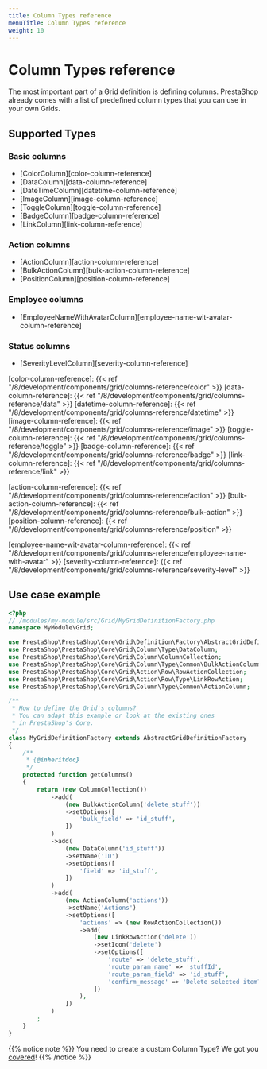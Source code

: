 ```yaml
---
title: Column Types reference
menuTitle: Column Types reference
weight: 10
---
```


# Column Types reference

The most important part of a Grid definition is defining columns. PrestaShop already comes with a list of predefined column types that you can use in your own Grids.

## Supported Types

### Basic columns

* [ColorColumn][color-column-reference]
* [DataColumn][data-column-reference]
* [DateTimeColumn][datetime-column-reference]
* [ImageColumn][image-column-reference]
* [ToggleColumn][toggle-column-reference]
* [BadgeColumn][badge-column-reference]
* [LinkColumn][link-column-reference]

### Action columns

* [ActionColumn][action-column-reference]
* [BulkActionColumn][bulk-action-column-reference]
* [PositionColumn][position-column-reference]

### Employee columns

* [EmployeeNameWithAvatarColumn][employee-name-wit-avatar-column-reference]

### Status columns

* [SeverityLevelColumn][severity-column-reference]

[color-column-reference]: {{< ref "/8/development/components/grid/columns-reference/color" >}}
[data-column-reference]: {{< ref "/8/development/components/grid/columns-reference/data" >}}
[datetime-column-reference]: {{< ref "/8/development/components/grid/columns-reference/datetime" >}}
[image-column-reference]: {{< ref "/8/development/components/grid/columns-reference/image" >}}
[toggle-column-reference]: {{< ref "/8/development/components/grid/columns-reference/toggle" >}}
[badge-column-reference]: {{< ref "/8/development/components/grid/columns-reference/badge" >}}
[link-column-reference]: {{< ref "/8/development/components/grid/columns-reference/link" >}}

[action-column-reference]: {{< ref "/8/development/components/grid/columns-reference/action" >}}
[bulk-action-column-reference]: {{< ref "/8/development/components/grid/columns-reference/bulk-action" >}}
[position-column-reference]: {{< ref "/8/development/components/grid/columns-reference/position" >}}

[employee-name-wit-avatar-column-reference]: {{< ref "/8/development/components/grid/columns-reference/employee-name-with-avatar" >}}
[severity-column-reference]: {{< ref "/8/development/components/grid/columns-reference/severity-level" >}}

## Use case example

```php
<?php
// /modules/my-module/src/Grid/MyGridDefinitionFactory.php
namespace MyModule\Grid;

use PrestaShop\PrestaShop\Core\Grid\Definition\Factory\AbstractGridDefinitionFactory;
use PrestaShop\PrestaShop\Core\Grid\Column\Type\DataColumn;
use PrestaShop\PrestaShop\Core\Grid\Column\ColumnCollection;
use PrestaShop\PrestaShop\Core\Grid\Column\Type\Common\BulkActionColumn;
use PrestaShop\PrestaShop\Core\Grid\Action\Row\RowActionCollection;
use PrestaShop\PrestaShop\Core\Grid\Action\Row\Type\LinkRowAction;
use PrestaShop\PrestaShop\Core\Grid\Column\Type\Common\ActionColumn;

/**
 * How to define the Grid's columns?
 * You can adapt this example or look at the existing ones
 * in PrestaShop's Core.
 */
class MyGridDefinitionFactory extends AbstractGridDefinitionFactory
{
    /**
     * {@inheritdoc}
     */
    protected function getColumns()
    {
        return (new ColumnCollection())
            ->add(
                (new BulkActionColumn('delete_stuff'))
                ->setOptions([
                    'bulk_field' => 'id_stuff',
                ])
            )
            ->add(
                (new DataColumn('id_stuff'))
                ->setName('ID')
                ->setOptions([
                    'field' => 'id_stuff',
                ])
            )
            ->add(
                (new ActionColumn('actions'))
                ->setName('Actions')
                ->setOptions([
                    'actions' => (new RowActionCollection())
                    ->add(
                        (new LinkRowAction('delete'))
                        ->setIcon('delete')
                        ->setOptions([
                            'route' => 'delete_stuff',
                            'route_param_name' => 'stuffId',
                            'route_param_field' => 'id_stuff',
                            'confirm_message' => 'Delete selected item?',
                        ])
                    ),
                ])
            )
        ;
    }
}
```

{{% notice note %}}
You need to create a custom Column Type? We got you [covered](../tutorials/create-custom-column-type)!
{{% /notice %}}
